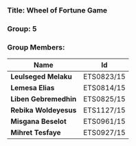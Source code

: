 ### Title: Wheel of Fortune Game
### Group: 5
### Group Members:
| Name                 | Id         |
|----------------------|------------|
|  **Leulseged Melaku**   | ETS0823/15 |
|  **Lemesa Elias**        | ETS0814/15 |
|  **Liben Gebremedhin**   | ETS0825/15 |
|  **Rebika Woldeyesus**   | ETS1127/15 |
|  **Misgana Beselot**     | ETS0961/15 |
|  **Mihret Tesfaye**      | ETS0927/15 |

